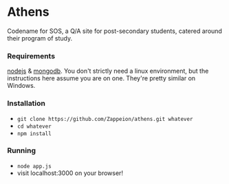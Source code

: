 # Athens
Codename for SOS, a Q/A site for post-secondary students, catered around their program of study. 

### Requirements
[nodejs](http://nodejs.org/) & [mongodb](http://docs.mongodb.org/manual/administration/install-on-linux/). You don't strictly need a linux environment, but the instructions here assume you are on one. They're pretty similar on Windows.

### Installation
+ `git clone https://github.com/Zappeion/athens.git whatever`
+ `cd whatever`
+ `npm install`

### Running
+ `node app.js`
+ visit localhost:3000 on your browser! 


